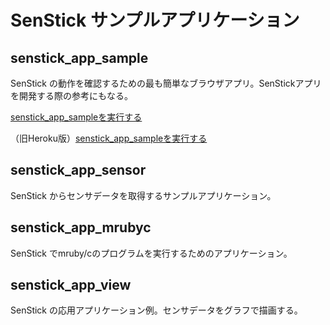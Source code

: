 # SenStick サンプルアプリケーション

## senstick_app_sample

SenStick の動作を確認するための最も簡単なブラウザアプリ。SenStickアプリを開発する際の参考にもなる。

[senstick_app_sampleを実行する](https://ruby-b-senstick.github.io/senstick_check/senstick_app_sample.html)

（旧Heroku版）[senstick_app_sampleを実行する](https://senstick-app.herokuapp.com/)


## senstick_app_sensor

SenStick からセンサデータを取得するサンプルアプリケーション。

## senstick_app_mrubyc

SenStick でmruby/cのプログラムを実行するためのアプリケーション。

## senstick_app_view

SenStick の応用アプリケーション例。センサデータをグラフで描画する。




